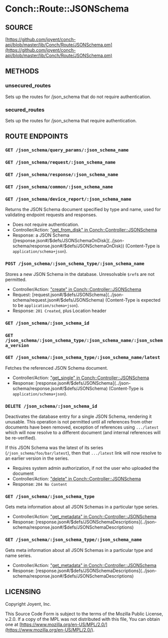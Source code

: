 # Conch::Route::JSONSchema

## SOURCE

[https://github.com/joyent/conch-api/blob/master/lib/Conch/Route/JSONSchema.pm](https://github.com/joyent/conch-api/blob/master/lib/Conch/Route/JSONSchema.pm)

## METHODS

### unsecured\_routes

Sets up the routes for /json\_schema that do not require authentication.

### secured\_routes

Sets up the routes for /json\_schema that require authentication.

## ROUTE ENDPOINTS

### `GET /json_schema/query_params/:json_schema_name`

### `GET /json_schema/request/:json_schema_name`

### `GET /json_schema/response/:json_schema_name`

### `GET /json_schema/common/:json_schema_name`

### `GET /json_schema/device_report/:json_schema_name`

Returns the JSON Schema document specified by type and name, used for validating endpoint
requests and responses.

- Does not require authentication.
- Controller/Action: ["get\_from\_disk" in Conch::Controller::JSONSchema](../modules/Conch%3A%3AController%3A%3AJSONSchema#get_from_disk)
- Response: a JSON Schema ([response.json#/$defs/JSONSchemaOnDisk](../json-schema/response.json#/$defs/JSONSchemaOnDisk)) (Content-Type is
`application/schema+json`).

### `POST /json_schema/:json_schema_type/:json_schema_name`

Stores a new JSON Schema in the database. Unresolvable `$ref`s are not permitted.

- Controller/Action: ["create" in Conch::Controller::JSONSchema](../modules/Conch%3A%3AController%3A%3AJSONSchema#create)
- Request: [request.json#/$defs/JSONSchema](../json-schema/request.json#/$defs/JSONSchema) (Content-Type is expected to be
`application/schema+json`).
- Response: `201 Created`, plus Location header

### `GET /json_schema/:json_schema_id`

### `GET /json_schema/:json_schema_type/:json_schema_name/:json_schema_version`

### `GET /json_schema/:json_schema_type/:json_schema_name/latest`

Fetches the referenced JSON Schema document.

- Controller/Action: ["get\_single" in Conch::Controller::JSONSchema](../modules/Conch%3A%3AController%3A%3AJSONSchema#get_single)
- Response: [response.json#/$defs/JSONSchema](../json-schema/response.json#/$defs/JSONSchema) (Content-Type is `application/schema+json`).

### `DELETE /json_schema/:json_schema_id`

Deactivates the database entry for a single JSON Schema, rendering it unusable.
This operation is not permitted until all references from other documents have been removed,
exception of references using `.../latest` which will now resolve to a different document
(and internal references will be re-verified).

If this JSON Schema was the latest of its series (`/json_schema/foo/bar/latest`), then that
`.../latest` link will now resolve to an earlier version in the series.

- Requires system admin authorization, if not the user who uploaded the document
- Controller/Action: ["delete" in Conch::Controller::JSONSchema](../modules/Conch%3A%3AController%3A%3AJSONSchema#delete)
- Response: `204 No Content`

### `GET /json_schema/:json_schema_type`

Gets meta information about all JSON Schemas in a particular type series.

- Controller/Action: ["get\_metadata" in Conch::Controller::JSONSchema](../modules/Conch%3A%3AController%3A%3AJSONSchema#get_metadata)
- Response: [response.json#/$defs/JSONSchemaDescriptions](../json-schema/response.json#/$defs/JSONSchemaDescriptions)

### `GET /json_schema/:json_schema_type/:json_schema_name`

Gets meta information about all JSON Schemas in a particular type and name series.

- Controller/Action: ["get\_metadata" in Conch::Controller::JSONSchema](../modules/Conch%3A%3AController%3A%3AJSONSchema#get_metadata)
- Response: [response.json#/$defs/JSONSchemaDescriptions](../json-schema/response.json#/$defs/JSONSchemaDescriptions)

## LICENSING

Copyright Joyent, Inc.

This Source Code Form is subject to the terms of the Mozilla Public License,
v.2.0. If a copy of the MPL was not distributed with this file, You can obtain
one at [https://www.mozilla.org/en-US/MPL/2.0/](https://www.mozilla.org/en-US/MPL/2.0/).
